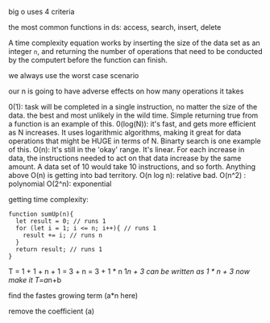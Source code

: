 big o uses 4 criteria

the most common functions in ds: access, search, insert, delete

A time complexity equation works by inserting the size of the data set as an integer `n`, and returning the number of operations that need to be conducted by the computert before the function can finish.

we always use the worst case scenario

our n is going to have adverse effects on how many operations it takes

0(1): task will be completed in a single instruction, no matter the size of the data. the best and most unlikely in the wild time. Simple returning true from a function is an example of this.
0(log(N)): it's fast, and gets more efficient as N increases. It uses logarithmic algorithms, making it great for data operations that might be HUGE in terms of N. Binarty search is one example of this.
O(n): It's still in the 'okay' range. It's linear. For each increase in data, the instructions needed to act on that data increase by the same amount. A data set of 10 would take 10 instructions, and so forth. Anything above O(n) is getting into bad territory.
O(n log n): relative bad.
O(n^2) : polynomial
O(2^n): exponential

getting time complexity:
```
function sumUp(n){
  let result = 0; // runs 1
  for (let i = 1; i <= n; i++){ // runs 1
    result += i; // runs n
  }
  return result; // runs 1
}
```

T = 1 + 1 + n + 1 = 3 + n = 3 + 1 * n
1*n + 3 can be written as 1 * n + 3
now make it T=a*n+b

find the fastes growing term (a*n here)

remove the coefficient (a)
